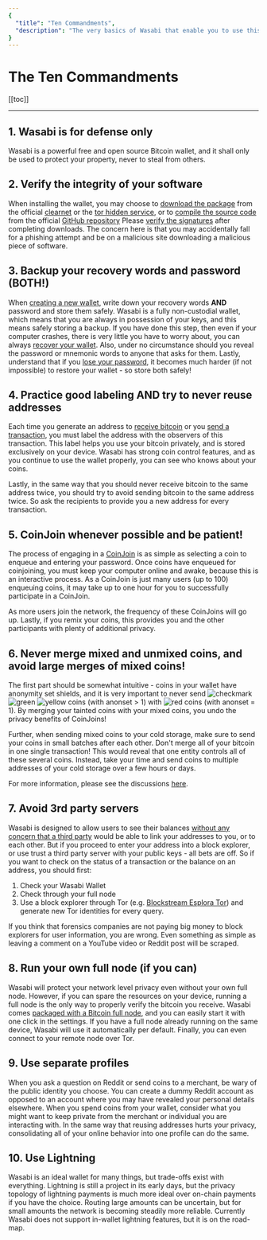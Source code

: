 ```yaml
---
{
  "title": "Ten Commandments",
  "description": "The very basics of Wasabi that enable you to use this powerful tool properly. This is the Wasabi documentation, an archive of knowledge about the open-source, non-custodial and privacy-focused Bitcoin wallet for desktop."
}
---
```


# The Ten Commandments

[[toc]]

---

## 1. Wasabi is for defense only

Wasabi is a powerful free and open source Bitcoin wallet, and it shall only be used to protect your property, never to steal from others.

## 2. Verify the integrity of your software

When installing the wallet, you may choose to [download the package](/using-wasabi/InstallPackage.md) from the official [clearnet](https://wasabiwallet.io) or the [tor hidden service](http://wasabiukrxmkdgve5kynjztuovbg43uxcbcxn6y2okcrsg7gb6jdmbad.onion), or to [compile the source code](/using-wasabi/BuildSource.md) from the official [GitHub repository](https://github.com/zkSNACKs/WalletWasabi)
Please [verify the signatures](/using-wasabi/InstallPackage.md) after completing downloads.
The concern here is that you may accidentally fall for a phishing attempt and be on a malicious site downloading a malicious piece of software.

## 3. Backup your recovery words and password (BOTH!)

When [creating a new wallet](/using-wasabi/WalletGeneration.md), write down your recovery words **AND** password and store them safely.
Wasabi is a fully non-custodial wallet, which means that you are always in possession of your keys, and this means safely storing a backup.
If you have done this step, then even if your computer crashes, there is very little you have to worry about, you can always [recover your wallet](/using-wasabi/WalletRecovery.md).
Also, under no circumstance should you reveal the password or mnemonic words to anyone that asks for them.
Lastly, understand that if you [lose your password](/using-wasabi/LostPassword.md), it becomes much harder (if not impossible) to restore your wallet - so store both safely!

## 4. Practice good labeling AND try to never reuse addresses

Each time you generate an address to [receive bitcoin](/using-wasabi/Receive.md) or you [send a transaction](/using-wasabi/Send.md), you must label the address with the observers of this transaction.
This label helps you use your bitcoin privately, and is stored exclusively on your device.
Wasabi has strong coin control features, and as you continue to use the wallet properly, you can see who knows about your coins.

Lastly, in the same way that you should never receive bitcoin to the same address twice, you should try to avoid sending bitcoin to the same address twice.
So ask the recipients to provide you a new address for every transaction.

## 5. CoinJoin whenever possible and be patient!

The process of engaging in a [CoinJoin](/using-wasabi/CoinJoin.md) is as simple as selecting a coin to enqueue and entering your password.
Once coins have enqueued for coinjoining, you must keep your computer online and awake, because this is an interactive process.
As a CoinJoin is just many users (up to 100) enqueuing coins, it may take up to one hour for you to successfully participate in a CoinJoin.

As more users join the network, the frequency of these CoinJoins will go up.
Lastly, if you remix your coins, this provides you and the other participants with plenty of additional privacy.

## 6. Never merge mixed and unmixed coins, and avoid large merges of mixed coins!

The first part should be somewhat intuitive - coins in your wallet have anonymity set shields, and it is very important to never send <img src="/ShieldCheckmark.png" alt="checkmark" class="shield" /> <img src="/ShieldGreen.png" alt="green" class="shield" /> <img src="/ShieldYellow.png" alt="yellow" class="shield" /> coins (with anonset > 1) with <img src="/ShieldRed.png" alt="red" class="shield" /> coins (with anonset = 1).
By merging your tainted coins with your mixed coins, you undo the privacy benefits of CoinJoins!

Further, when sending mixed coins to your cold storage, make sure to send your coins in small batches after each other.
Don't merge all of your bitcoin in one single transaction!
This would reveal that one entity controls all of these several coins.
Instead, take your time and send coins to multiple addresses of your cold storage over a few hours or days.

For more information, please see the discussions [here](https://www.reddit.com/r/WasabiWallet/comments/avxbjy/combining_mixed_coins_privacy_megathread/).

## 7. Avoid 3rd party servers

Wasabi is designed to allow users to see their balances [without any concern that a third party](/why-wasabi/BitcoinPrivacy.html#network-snooping) would be able to link your addresses to you, or to each other.
But if you proceed to enter your address into a block explorer, or use trust a third party server with your public keys - all bets are off.
So if you want to check on the status of a transaction or the balance on an address, you should first:

1. Check your Wasabi Wallet
2. Check through your full node
3. Use a block explorer through Tor (e.g. [Blockstream Esplora Tor](http://explorerzydxu5ecjrkwceayqybizmpjjznk5izmitf2modhcusuqlid.onion/)) and generate new Tor identities for every query.

If you think that forensics companies are not paying big money to block explorers for user information, you are wrong.
Even something as simple as leaving a comment on a YouTube video or Reddit post will be scraped.

## 8. Run your own full node (if you can)

Wasabi will protect your network level privacy even without your own full node.
However, if you can spare the resources on your device, running a full node is the only way to properly verify the bitcoin you receive.
Wasabi comes [packaged with a Bitcoin full node](/using-wasabi/BitcoinFullNode.md), and you can easily start it with one click in the settings.
If you have a full node already running on the same device, Wasabi will use it automatically per default.
Finally, you can even connect to your remote node over Tor.

## 9. Use separate profiles

When you ask a question on Reddit or send coins to a merchant, be wary of the public identity you choose.
You can create a dummy Reddit account as opposed to an account where you may have revealed your personal details elsewhere.
When you spend coins from your wallet, consider what you might want to keep private from the merchant or individual you are interacting with.
In the same way that reusing addresses hurts your privacy, consolidating all of your online behavior into one profile can do the same.

## 10. Use Lightning

Wasabi is an ideal wallet for many things, but trade-offs exist with everything.
Lightning is still a project in its early days, but the privacy topology of lightning payments is much more ideal over on-chain payments if you have the choice.
Routing large amounts can be uncertain, but for small amounts the network is becoming steadily more reliable.
Currently Wasabi does not support in-wallet lightning features, but it is on the road-map.
